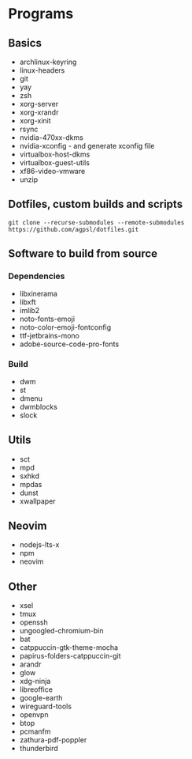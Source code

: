 # Programs

## Basics

- archlinux-keyring
- linux-headers
- git
- yay
- zsh
- xorg-server
- xorg-xrandr
- xorg-xinit
- rsync
- nvidia-470xx-dkms
- nvidia-xconfig - and generate xconfig file
- virtualbox-host-dkms
- virtualbox-guest-utils
- xf86-video-vmware
- unzip

## Dotfiles, custom builds and scripts

```shell
git clone --recurse-submodules --remote-submodules https://github.com/agpsl/dotfiles.git
```

## Software to build from source

### Dependencies

- libxinerama
- libxft
- imlib2
- noto-fonts-emoji
- noto-color-emoji-fontconfig
- ttf-jetbrains-mono
- adobe-source-code-pro-fonts

### Build

- dwm
- st
- dmenu
- dwmblocks
- slock

## Utils

- sct
- mpd
- sxhkd
- mpdas
- dunst
- xwallpaper

## Neovim
- nodejs-lts-x
- npm
- neovim

## Other
- xsel
- tmux
- openssh
- ungoogled-chromium-bin
- bat
- catppuccin-gtk-theme-mocha
- papirus-folders-catppuccin-git
- arandr
- glow
- xdg-ninja
- libreoffice
- google-earth
- wireguard-tools
- openvpn
- btop
- pcmanfm
- zathura-pdf-poppler
- thunderbird
